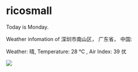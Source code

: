 # ricosmall

Today is Monday.

Weather infomation of 深圳市南山区， 广东省， 中国: 

Weather: 晴, Temperature: 28 ℃ , Air Index: 39 优

<img src="https://github-readme-stats.vercel.app/api?username=ricosmall&show_icons=true" />
